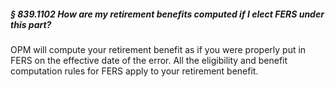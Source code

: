 ##### § 839.1102 How are my retirement benefits computed if I elect FERS under this part? #####

OPM will compute your retirement benefit as if you were properly put in FERS on the effective date of the error. All the eligibility and benefit computation rules for FERS apply to your retirement benefit.